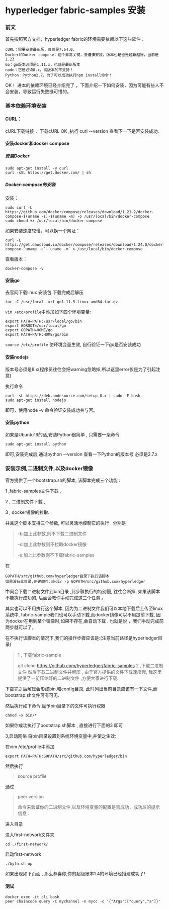 # hyperledger fabric-samples 安装

### 前文

首先按照官方文档，hyperledger fabric的环境需要依赖以下这些软件：

```
cURL：需要安装最新版，目前是7.64.0.
Docker和Docker compose：这个非常关键，要谨慎安装，版本也是也是越新越好，当前是1.23
Go：go版本必须是1.11.x，也就是最新版本
node：它是必须8.x，高版本的不支持！
Python：Python2.7，为了可以成功执行npm install命令！ 
```


OK！ 进本的依赖环境已经介绍完了 ，下面介绍一下如何安装，因为可能有些人不会安装，导致运行失败挺可惜的。

### 基本依赖环境安装

#### CURL：

cURL下载链接： 下载cURL
OK ,执行 curl --version 查看下一下是否安装成功.

#### 安装docker和docker compose

##### 安装Docker

```
sudo apt-get install -y curl
curl -sSL https://get.docker.com/ | sh 
```

##### Docker-compose的安装

安装：

```
sudo curl -L https://github.com/docker/compose/releases/download/1.21.2/docker-compose-$(uname -s)-$(uname -m) -o /usr/local/bin/docker-compose
sudo chmod +x /usr/local/bin/docker-compose
```

如果安装速度较慢，可以换一个网址：

```
curl -L https://get.daocloud.io/docker/compose/releases/download/1.24.0/docker-compose-`uname -s`-`uname -m` > /usr/local/bin/docker-compose
```

查看版本：

```
docker-compose -v
```
#### 安装go

去官网下载linux 安装包
下载完成后解压 

```
tar -C /usr/local -xzf go1.11.5.linux-amd64.tar.gz
```
`vim /etc/profile`中添加如下四个环境变量: 

```
export PATH=PATH:/usr/local/go/bin 
export GOROOT=/usr/local/go 
export GOPATH=HOME/go 
export PATH=PATH:HOME/go/bin
```

`source /etc/profile`
使环境变量生效, 自行验证一下go是否安装成功

#### 安装nodejs

版本号必须是8.x(程序员往往会把warning忽略掉,所以这里error仅是为了引起注意)

执行命令

```
curl -sL https://deb.nodesource.com/setup_8.x | sudo -E bash -
sudo apt-get install nodejs
```


即可，使用node -v 命令验证安装成功共与否。

####  安装python

如果是Ubuntu16的话,安装Python很简单 , 只需要一条命令

```
sudo apt-get install python
```


即可,安装完成后,通过python --version 查看一下Python的版本号 必须是2.7.x

### 安装示例,二进制文件,以及docker镜像

官方提供了一个bootstrap.sh的脚本, 该脚本完成三个功能 :

1 ,fabric-samples文件下载 , 

2 , 二进制文件下载 ,

3 , docker镜像的拉取. 

并且这个脚本支持三个参数, 可以灵活地控制它的执行 . 分别是

>-b:加上此参数,则不下载二进制文件
>
>-d:加上此参数则不拉取docker镜像
>
>-s:加上此参数则不下载fabric-samples

在

```
GOPATH/src/github.com/hyperledger目录下执行该脚本 
如果没有此目录,创建即可:mkdir -p GOPATH/src/github.com/hyperledger
```

中间会下载二进制文件到bin目录 ,此步骤执行的特别慢, 往往会断掉. 如果该脚本不能执行成功的, 后面会教你手动完成这三个任务 。

其实也可以不用执行这个脚本, 因为为二进制文件我们可以本地下载后上传至linux系统中, fabric-sample我们也可以手动下载,而docker镜像可以不用提前下载, 因为docker在用到某个镜像时,如果不存在,会自动下载 . 也就是说 ，我们手动完成前两步就可以了。

在不执行该脚本的情况下,我们的操作步骤应该是:(注意当前路径是hyperledger目录)

> 1 , 下载fabric-sample
>
> git clone https://github.com/hyperledger/fabric-samples
> 2 ,下载二进制文件
> 然后下载二进制文件并解压 , 由于官方提供的文件下载速度慢, 我这里提供了一份压缩好的二进制文件 ,方便大家进行下载.

下载完之后解压会形成bin,和config目录, 此时列出当前目录应该有一下文件,而 bootstrap.sh文件可有可无.

然后执行如下命令,赋予bin目录下的文件可执行权限 

```
chmod +x bin/*
```


如果你成功执行了bootstrap.sh脚本 , 直接进行下面的3 即可

3,启动网络
将bin目录设置到系统环境变量中,并使之生效:

在vim /etc/profile中添加

```
export PATH=PATH:GOPATH/src/github.com/hyperledger/bin
```

然后执行

> source profile

通过

> peer version
>
> 命令来验证你的二进制文件,以及环境变量的配置是否成功，成功后的提示信息：



进入目录

进入first-network文件夹

```
cd ./first-network/
```

启动first-network

```
./byfn.sh up
```

如果出现如下页面 , 那么恭喜你,你的超级账本1.4的环境已经搭建成功了! 

#### 测试

```
docker exec -it cli bash
peer chaincode query -C mychannel -n mycc -c '{"Args":["query","a"]}'
```

